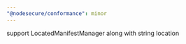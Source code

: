 ```yaml
---
"@nodesecure/conformance": minor
---
```


support LocatedManifestManager along with string location
